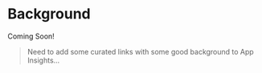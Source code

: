# Background

Coming Soon!

> Need to add some curated links with some good background to App Insights...
